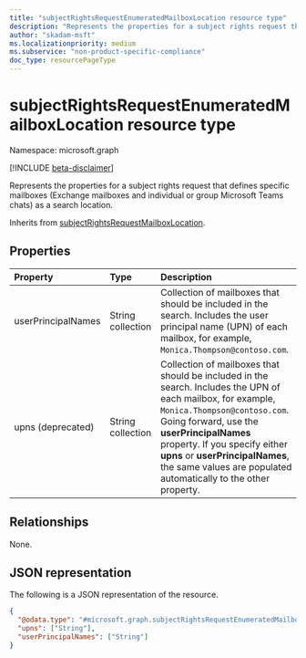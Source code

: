 ```yaml
---
title: "subjectRightsRequestEnumeratedMailboxLocation resource type"
description: "Represents the properties for a subject rights request that defines specific mailboxes (Exchange mailboxes and individual or group Microsoft Teams chats) as a search location."
author: "skadam-msft"
ms.localizationpriority: medium
ms.subservice: "non-product-specific-compliance"
doc_type: resourcePageType
---
```


# subjectRightsRequestEnumeratedMailboxLocation resource type

Namespace: microsoft.graph

[!INCLUDE [beta-disclaimer](../../includes/beta-disclaimer.md)]

Represents the properties for a subject rights request that defines specific mailboxes (Exchange mailboxes and individual or group Microsoft Teams chats) as a search location.

Inherits from [subjectRightsRequestMailboxLocation](../resources/subjectrightsrequestmailboxlocation.md).

## Properties
|Property|Type|Description|
|:---|:---|:---|
|userPrincipalNames|String collection|Collection of mailboxes that should be included in the search. Includes the user principal name (UPN) of each mailbox, for example, `Monica.Thompson@contoso.com`.|
|upns (deprecated) |String collection|Collection of mailboxes that should be included in the search. Includes the UPN of each mailbox, for example, `Monica.Thompson@contoso.com`. Going forward, use the **userPrincipalNames** property. If you specify either **upns** or **userPrincipalNames**, the same values are populated automatically to the other property.|

## Relationships
None.

## JSON representation
The following is a JSON representation of the resource.
<!-- {
  "blockType": "resource",
  "@odata.type": "microsoft.graph.subjectRightsRequestEnumeratedMailboxLocation"
}
-->
``` json
{
  "@odata.type": "#microsoft.graph.subjectRightsRequestEnumeratedMailboxLocation",
  "upns": ["String"],
  "userPrincipalNames": ["String"]
}
```
